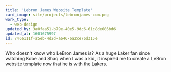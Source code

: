```yaml
---
title: 'Lebron James Website Template'
card_image: site/projects/lebronjames-com.png
work_type:
  - web-design
updated_by: 3a0faa51-b79e-40e5-9dc6-61c8de686bd6
updated_at: 1601675997
id: 7466111f-a5eb-4d2d-a646-6a2ce76d315e
---
```

Who doesn't know who LeBron James is? As a huge Laker fan since watching Kobe and Shaq when I was a kid, it inspired me to create a LeBron website template now that he is with the Lakers.